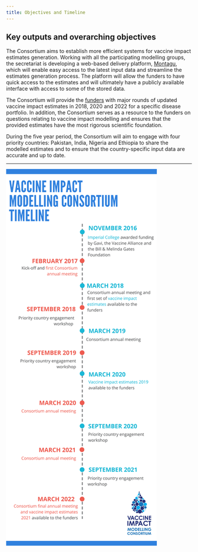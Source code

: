 ```yaml
---
title: Objectives and Timeline
---
```


## Key outputs and overarching objectives

The Consortium aims to establish more efficient systems for vaccine impact estimates generation. Working with all the participating modelling groups, the secretariat is developing a web-based delivery platform, [Montagu](https://montagu.vaccineimpact.org/), which will enable easy access to the latest input data and streamline the estimates generation process. The platform will allow the funders to have quick access to the estimates and will ultimately have a publicly available interface with access to some of the stored data.  

The Consortium will provide the [funders](/partners/#funders) with major rounds of updated vaccine impact estimates in 2018, 2020 and 2022 for a specific disease portfolio. In addition, the Consortium serves as a resource to the funders on questions relating to vaccine impact modelling and ensures that the provided estimates have the most rigorous scientific foundation.    

During the five year period, the Consortium will aim to engage with four priority countries: Pakistan, India, Nigeria and Ethiopia to share the modelled estimates and to ensure that the country-specific input data are accurate and up to date. 

---    

[![](/img/VIMC_timeline_infographic7.png)](/img/VIMC_timeline_infographic7.png)   



